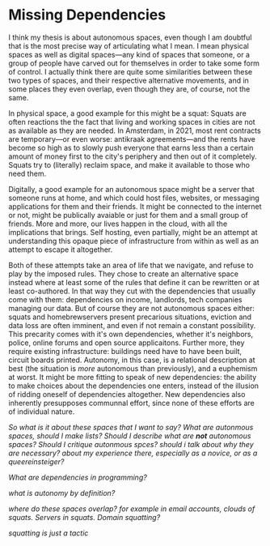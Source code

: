 # Missing Dependencies

I think my thesis is about autonomous spaces, even though I am doubtful that is the most precise way of articulating what I mean. I mean physical spaces as well as digital spaces—any kind of spaces that someone, or a group of people have carved out for themselves in order to take some form of control. I actually think there are quite some similarities between these two types of spaces, and their respective alternative movements, and in some places they even overlap, even though they are, of course, not the same.

In physical space, a good example for this might be a squat: Squats are often reactions the the fact that living and working spaces in cities are not as available as they are needed. In Amsterdam, in 2021, most rent contracts are temporary—or even worse: antikraak agreements—and the rents have become so high as to slowly push everyone that earns less than a certain amount of money first to the city's periphery and then out of it completely. Squats try to (literally) reclaim space, and make it available to those who need them.

Digitally, a good example for an autonomous space might be a server that someone runs at home, and which could host files, websites, or messaging applications for them and their friends. It might be connected to the internet or not, might be publically avaiable or just for them and a small group of friends. More and more, our lives happen in the cloud, with all the implications that brings. Self hosting, even partially, might be an attempt at understanding this opaque piece of infrastructure from within as well as an attempt to escape it altogether.

Both of these attempts take an area of life that we navigate, and refuse to play by the imposed rules. They chose to create an alternative space instead where at least some of the rules that define it can be rewritten or at least co-authored. In that way they cut with the dependencies that usually come with them: dependencies on income, landlords, tech companies managing our data. But of course they are not autonomous spaces either: squats and homebrewservers present precarious situations, eviction and data loss are often imminent, and even if not remain a constant possibility. This precarity comes with it's own dependencies, whether it's neighbors, police, online forums and open source applicaitons. Further more, they require existing infrastructure: buildings need have to have been built, circuit boards printed. Autonomy, in this case, is a relational description at best (the situation is *more* autonomous than previously), and a euphemism at worst. It might be more fitting to speak of new dependencies: the ability to make choices about the dependencies one enters, instead of the illusion of ridding oneself of dependencies altogether. New dependencies also inherently presupposes communnal effort, since none of these efforts are of individual nature.



*So what is it about these spaces that I want to say? What are autonmous spaces, should I make lists? Should I describe what are **not** autonomous spaces? Should I critique autonmous spces? should i talk about why they are necessary? about my experience there, especially as a novice, or as a queereinsteiger?*

*What are dependencies in programming?*

*what is autonomy by definition?*

*where do these spaces overlap? for example in email accounts, clouds of squats. Servers in squats. Domain squatting?*

*squatting is just a tactic*
